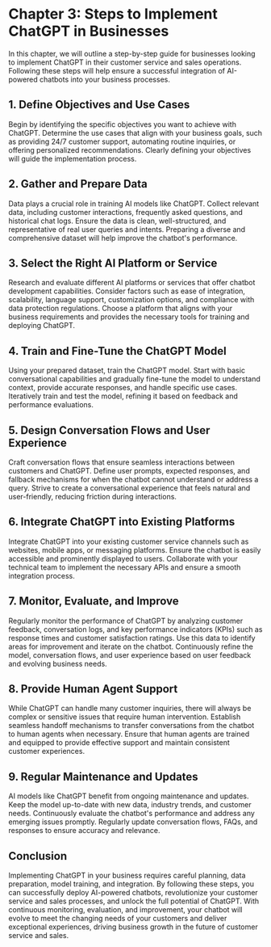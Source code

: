 Chapter 3: Steps to Implement ChatGPT in Businesses
===================================================

In this chapter, we will outline a step-by-step guide for businesses looking to implement ChatGPT in their customer service and sales operations. Following these steps will help ensure a successful integration of AI-powered chatbots into your business processes.

**1. Define Objectives and Use Cases**
--------------------------------------

Begin by identifying the specific objectives you want to achieve with ChatGPT. Determine the use cases that align with your business goals, such as providing 24/7 customer support, automating routine inquiries, or offering personalized recommendations. Clearly defining your objectives will guide the implementation process.

**2. Gather and Prepare Data**
------------------------------

Data plays a crucial role in training AI models like ChatGPT. Collect relevant data, including customer interactions, frequently asked questions, and historical chat logs. Ensure the data is clean, well-structured, and representative of real user queries and intents. Preparing a diverse and comprehensive dataset will help improve the chatbot's performance.

**3. Select the Right AI Platform or Service**
----------------------------------------------

Research and evaluate different AI platforms or services that offer chatbot development capabilities. Consider factors such as ease of integration, scalability, language support, customization options, and compliance with data protection regulations. Choose a platform that aligns with your business requirements and provides the necessary tools for training and deploying ChatGPT.

**4. Train and Fine-Tune the ChatGPT Model**
--------------------------------------------

Using your prepared dataset, train the ChatGPT model. Start with basic conversational capabilities and gradually fine-tune the model to understand context, provide accurate responses, and handle specific use cases. Iteratively train and test the model, refining it based on feedback and performance evaluations.

**5. Design Conversation Flows and User Experience**
----------------------------------------------------

Craft conversation flows that ensure seamless interactions between customers and ChatGPT. Define user prompts, expected responses, and fallback mechanisms for when the chatbot cannot understand or address a query. Strive to create a conversational experience that feels natural and user-friendly, reducing friction during interactions.

**6. Integrate ChatGPT into Existing Platforms**
------------------------------------------------

Integrate ChatGPT into your existing customer service channels such as websites, mobile apps, or messaging platforms. Ensure the chatbot is easily accessible and prominently displayed to users. Collaborate with your technical team to implement the necessary APIs and ensure a smooth integration process.

**7. Monitor, Evaluate, and Improve**
-------------------------------------

Regularly monitor the performance of ChatGPT by analyzing customer feedback, conversation logs, and key performance indicators (KPIs) such as response times and customer satisfaction ratings. Use this data to identify areas for improvement and iterate on the chatbot. Continuously refine the model, conversation flows, and user experience based on user feedback and evolving business needs.

**8. Provide Human Agent Support**
----------------------------------

While ChatGPT can handle many customer inquiries, there will always be complex or sensitive issues that require human intervention. Establish seamless handoff mechanisms to transfer conversations from the chatbot to human agents when necessary. Ensure that human agents are trained and equipped to provide effective support and maintain consistent customer experiences.

**9. Regular Maintenance and Updates**
--------------------------------------

AI models like ChatGPT benefit from ongoing maintenance and updates. Keep the model up-to-date with new data, industry trends, and customer needs. Continuously evaluate the chatbot's performance and address any emerging issues promptly. Regularly update conversation flows, FAQs, and responses to ensure accuracy and relevance.

**Conclusion**
--------------

Implementing ChatGPT in your business requires careful planning, data preparation, model training, and integration. By following these steps, you can successfully deploy AI-powered chatbots, revolutionize your customer service and sales processes, and unlock the full potential of ChatGPT. With continuous monitoring, evaluation, and improvement, your chatbot will evolve to meet the changing needs of your customers and deliver exceptional experiences, driving business growth in the future of customer service and sales.
